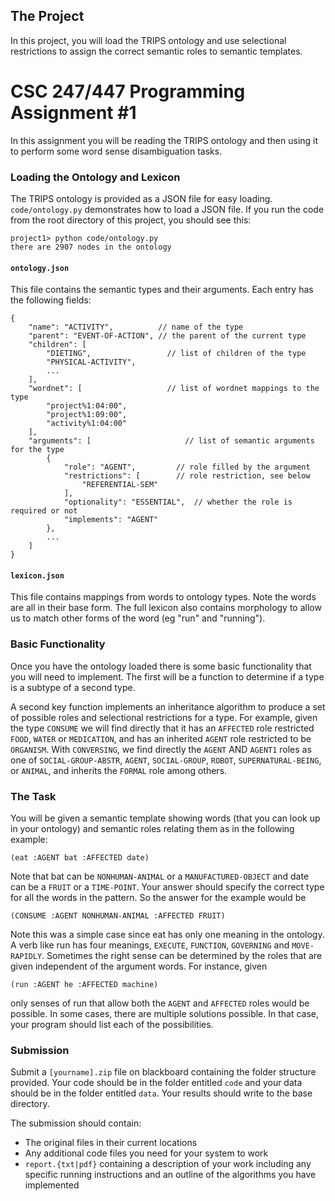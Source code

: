 ## The Project

In this project, you will load the TRIPS ontology and use selectional restrictions to assign the correct semantic roles to semantic templates.


# CSC 247/447 Programming Assignment \#1

In this assignment you will be reading the TRIPS ontology and then using it to perform some word sense disambiguation tasks.

### Loading the Ontology and Lexicon

The TRIPS ontology is provided as a JSON file for easy loading.  `code/ontology.py`
demonstrates how to load a JSON file.  If you run the code from the root directory of this project, you should see this:

```
project1> python code/ontology.py
there are 2907 nodes in the ontology
```

#### `ontology.json`

This file contains the semantic types and their arguments.  Each entry has the following fields:

```
{
	"name": "ACTIVITY",          // name of the type
	"parent": "EVENT-OF-ACTION", // the parent of the current type
	"children": [
		"DIETING",                 // list of children of the type
		"PHYSICAL-ACTIVITY",
		...
	],
	"wordnet": [		           // list of wordnet mappings to the type
		"project%1:04:00",
		"project%1:09:00",
		"activity%1:04:00"
	],
	"arguments": [                     // list of semantic arguments for the type
		{
			"role": "AGENT",         // role filled by the argument
			"restrictions": [        // role restriction, see below
				"REFERENTIAL-SEM"
			],
			"optionality": "ESSENTIAL",  // whether the role is required or not
			"implements": "AGENT"
		},
		...
	]
}
```

#### `lexicon.json`

This file contains mappings from words to ontology types.  Note the words are all
in their base form.  The full lexicon also contains morphology to allow us to match
other forms of the word (eg "run" and "running").

### Basic Functionality

Once you have the ontology loaded there is some basic functionality that you will need to implement. The first will be a function to determine if a type is a subtype of a second type.

A second key function implements an inheritance algorithm to produce a set of possible roles and selectional restrictions for a type. For example, given the type `CONSUME` we will find directly that it has an `AFFECTED` role restricted `FOOD`, `WATER` or `MEDICATION`, and has an inherited `AGENT` role restricted to be `ORGANISM`.
With `CONVERSING`, we find directly the `AGENT` AND `AGENT1` roles as one of `SOCIAL-GROUP-ABSTR`, `AGENT`, `SOCIAL-GROUP`, `ROBOT`,
`SUPERNATURAL-BEING`, or `ANIMAL`, and inherits the `FORMAL` role among others.

### The Task

You will be given a semantic template showing words (that you can look up in your ontology) and semantic roles relating them as in the following example:

```
(eat :AGENT bat :AFFECTED date)
```

Note that bat can be `NONHUMAN-ANIMAL` or a `MANUFACTURED-OBJECT` and date can be a `FRUIT` or a `TIME-POINT`. Your answer should specify the correct type for all the words in the pattern. So the answer for the example would be

```
(CONSUME :AGENT NONHUMAN-ANIMAL :AFFECTED FRUIT)
```

Note this was a simple case since eat has only one meaning in the ontology. A verb like run has four meanings, `EXECUTE`, `FUNCTION`, `GOVERNING` and `MOVE-RAPIDLY`. Sometimes the right sense can be determined by the roles that are given independent of the argument words. For instance, given

```
(run :AGENT he :AFFECTED machine)
```
only senses of run that allow both the `AGENT` and `AFFECTED` roles would be possible. In some cases, there are multiple solutions possible. In that case, your program should list each of the possibilities.

### Submission

Submit a `[yourname].zip` file on blackboard containing the folder structure provided.  Your code should be in the folder entitled `code` and your data should be in the folder entitled `data`.  Your results should write to the base directory.

The submission should contain:
* The original files in their current locations
* Any additional code files you need for your system to work
* `report.{txt|pdf}` containing a description of your work including any specific running instructions and an outline of the algorithms you have implemented
